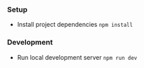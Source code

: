 ### Setup

- Install project dependencies `npm install`

### Development

- Run local development server `npm run dev`
